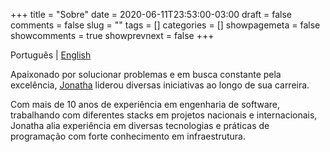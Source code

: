 +++ 
title = "Sobre"
date = 2020-06-11T23:53:00-03:00
draft = false 
comments = false 
slug = "" 
tags = []
categories = []
showpagemeta = false
showcomments = true
showprevnext = false
+++

Português | [English](/about/)

Apaixonado por solucionar problemas e em busca constante pela excelência, [Jonatha](https://jonatha.daguerre.com.br/my-name/) liderou diversas iniciativas
ao longo de sua carreira. 

Com mais de 10 anos de experiência em engenharia de software, trabalhando com diferentes stacks em
projetos nacionais e internacionais, Jonatha alia experiência em diversas tecnologias e práticas de programação com forte conhecimento em infraestrutura. 


